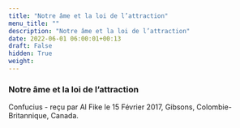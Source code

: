 ```yaml
---
title: "Notre âme et la loi de l’attraction"
menu_title: ""
description: "Notre âme et la loi de l’attraction"
date: 2022-06-01 06:00:01+00:13
draft: False
hidden: True
weight:
---
```

### Notre âme et la loi de l’attraction

Confucius - reçu par Al Fike le 15 Février 2017, Gibsons, Colombie-Britannique, Canada.



